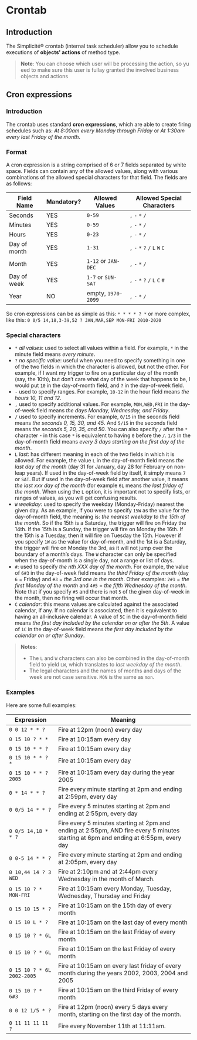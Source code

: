 Crontab
=======

Introduction
------------

The Simplicit&eacute;&reg; crontab (internal task scheduler) allow you to schedule executions of **objects' actions** of method type.

> **Note**: You can choose which user will be processing the action, so yu eed to make sure this user is fullay granted the involved business objects and actions

Cron expressions
----------------

### Introduction

The crontab uses standard **cron expressions**, which are able to create firing schedules
such as: _At 8:00am every Monday through Friday_ or _At 1:30am every last Friday of the month_.

### Format

A cron expression is a string comprised of 6 or 7 fields separated by white space. Fields can contain
any of the allowed values, along with various combinations of the allowed special characters for that field.
The fields are as follows:

| Field Name   | Mandatory? | Allowed Values       | Allowed Special Characters      |
|--------------|------------|----------------------|---------------------------------|
| Seconds      | YES        | `0-59`               | `,` `-` `*` `/`                 |
| Minutes      | YES        | `0-59`               | `,` `-` `*` `/`                 |
| Hours        | YES        | `0-23`               | `,` `-` `*` `/`                 |
| Day of month | YES        | `1-31`               | `,` `-` `*` `?` `/` `L` `W` `C` |
| Month        | YES        | `1-12` or `JAN-DEC`  | `,` `-` `*` `/`                 |
| Day of week  | YES        | `1-7` or `SUN-SAT`   | `,` `-` `*` `?` `/` `L` `C` `#` |
| Year         | NO         | empty, `1970-2099`   | `,` `-` `*` `/`                 |

So cron expressions can be as simple as this: `* * * * ? *` or more complex, like this: `0 0/5 14,18,3-39,52 ? JAN,MAR,SEP MON-FRI 2010-2020`

### Special characters

- `*` _all values_: used to select all values within a field. For example, `*` in the minute field means _every minute_.
- `?` _no specific value_: useful when you need to specify something in one of the two fields in which the character
  is allowed, but not the other. For example, if I want my trigger to fire on a particular day of the month (say, the 10th),
  but don’t care what day of the week that happens to be, I would put `10` in the day-of-month field, and `?` in the day-of-week field.
- `-` used to specify ranges. For example, `10-12` in the hour field means _the hours 10, 11 and 12_.
- `,` used to specify additional values. For example, `MON,WED,FRI` in the day-of-week field means _the days Monday, Wednesday, and Friday_.
- `/` used to specify increments. For example, `0/15` in the seconds field means _the seconds 0, 15, 30, and 45_. And `5/15` in the seconds
  field means _the seconds 5, 20, 35, and 50_. You can also specify `/` after the `*` character - in this case `*` is equivalent to having `0` before the `/`.
  `1/3` in the day-of-month field means _every 3 days starting on the first day of the month_.
- `L` _last_: has different meaning in each of the two fields in which it is allowed. For example, the value `L` in the day-of-month field means _the last day of the month_
  (day 31 for January, day 28 for February on non-leap years). If used in the day-of-week field by itself, it simply means `7` or `SAT`.
  But if used in the day-of-week field after another value, it means _the last xxx day of the month_ (for example `6L` means _the last friday of the month_.
  When using the `L` option, it is important not to specify lists, or ranges of values, as you will get confusing results.
- `W` _weekday_: used to specify the weekday (Monday-Friday) nearest the given day. As an example, if you were to specify `15W` as
  the value for the day-of-month field, the meaning is: _the nearest weekday to the 15th of the month_. So if the 15th is a Saturday,
  the trigger will fire on Friday the 14th. If the 15th is a Sunday, the trigger will fire on Monday the 16th. If the 15th is a Tuesday,
  then it will fire on Tuesday the 15th. However if you specify `1W` as the value for day-of-month, and the 1st is a Saturday, the trigger
  will fire on Monday the 3rd, as it will not jump over the boundary of a month’s days. The `W` character can only be specified when the
  day-of-month is a single day, not a range or list of days.
- `#`: used to specify _the nth XXX day of the month_. For example, the value of `6#3` in the day-of-week field means _the third Friday of the month_
  (day `6` = Friday) and `#3` = _the 3rd one in the month_. Other examples: `2#1` = _the first Monday of the month_
  and `4#5` = _the fifth Wednesday of the month_. Note that if you specify `#5` and there is not `5` of the given day-of-week in the month,
  then no firing will occur that month.
- `C` _calendar_: this means values are calculated against the associated calendar, if any. If no calendar is associated, then it is equivalent to
  having an all-inclusive calendar. A value of `5C` in the day-of-month field means _the first day included by the calendar on or after the 5th_.
  A value of `1C` in the day-of-week field means _the first day included by the calendar on or after Sunday_.

> **Notes**:
> - The `L` and `W` characters can also be combined in the day-of-month field to yield `LW`, which translates to _last weekday of the month_.
> - The legal characters and the names of months and days of the week are not case sensitive. `MON` is the same as `mon`.

### Examples

Here are some full examples:

| Expression                     | Meaning                                                                                                                             |
|--------------------------------|-------------------------------------------------------------------------------------------------------------------------------------|
| `0 0 12 * * ?`                 | Fire at 12pm (noon) every day                                                                                                       |
| `0 15 10 ? * *`                | Fire at 10:15am every day                                                                                                           |
| `0 15 10 * * ?`                | Fire at 10:15am every day                                                                                                           |
| `0 15 10 * * ? *`              | Fire at 10:15am every day                                                                                                           |
| `0 15 10 * * ? 2005`           | Fire at 10:15am every day during the year 2005                                                                                      |
| `0 * 14 * * ?`                 | Fire every minute starting at 2pm and ending at 2:59pm, every day                                                                   |
| `0 0/5 14 * * ?`               | Fire every 5 minutes starting at 2pm and ending at 2:55pm, every day                                                                |
| `0 0/5 14,18 * * ?`            | Fire every 5 minutes starting at 2pm and ending at 2:55pm, AND fire every 5 minutes starting at 6pm and ending at 6:55pm, every day |
| `0 0-5 14 * * ?`               | Fire every minute starting at 2pm and ending at 2:05pm, every day                                                                   |
| `0 10,44 14 ? 3 WED`           | Fire at 2:10pm and at 2:44pm every Wednesday in the month of March.                                                                 |
| `0 15 10 ? * MON-FRI`          | Fire at 10:15am every Monday, Tuesday, Wednesday, Thursday and Friday                                                               |
| `0 15 10 15 * ?`               | Fire at 10:15am on the 15th day of every month                                                                                      |
| `0 15 10 L * ?`                | Fire at 10:15am on the last day of every month                                                                                      |
| `0 15 10 ? * 6L`               | Fire at 10:15am on the last Friday of every month                                                                                   |
| `0 15 10 ? * 6L`               | Fire at 10:15am on the last Friday of every month                                                                                   |
| `0 15 10 ? * 6L 2002-2005`     | Fire at 10:15am on every last friday of every month during the years 2002, 2003, 2004 and 2005                                      |
| `0 15 10 ? * 6#3`              | Fire at 10:15am on the third Friday of every month                                                                                  |
| `0 0 12 1/5 * ?`               | Fire at 12pm (noon) every 5 days every month, starting on the first day of the month.                                               |
| `0 11 11 11 11 ?`              | Fire every November 11th at 11:11am.                                                                                                |
